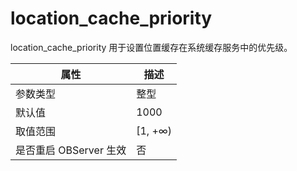 location_cache_priority 
============================================

location_cache_priority 用于设置位置缓存在系统缓存服务中的优先级。


|      **属性**      |  **描述**   |
|------------------|-----------|
| 参数类型             | 整型        |
| 默认值              | 1000      |
| 取值范围             | \[1, +∞) |
| 是否重启 OBServer 生效 | 否         |



